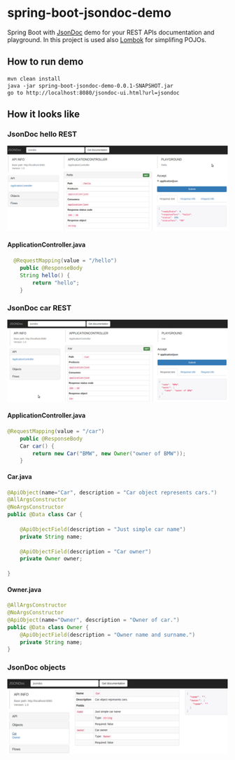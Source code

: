 # spring-boot-jsondoc-demo
Spring Boot with [JsonDoc](http://jsondoc.org/) demo for your REST APIs documentation and playground. In this project is used also [Lombok](https://projectlombok.org/) for simplifing POJOs.

## How to run demo

```shell
mvn clean install
java -jar spring-boot-jsondoc-demo-0.0.1-SNAPSHOT.jar
go to http://localhost:8080/jsondoc-ui.html?url=jsondoc
```

## How it looks like

### JsonDoc hello REST

![1](https://github.com/peterszatmary/just-like-that/blob/master/imgs/spring-boot-jsondoc-demo/hello.png)

#### ApplicationController.java

```java
  @RequestMapping(value = "/hello")
    public @ResponseBody
    String hello() {
        return "hello";
    }
```

### JsonDoc car REST

![2](https://github.com/peterszatmary/just-like-that/blob/master/imgs/spring-boot-jsondoc-demo/jsondoc-car.png)

#### ApplicationController.java

```java
@RequestMapping(value = "/car")
    public @ResponseBody
    Car car() {
        return new Car("BMW", new Owner("owner of BMW"));
    }
```

#### Car.java

```java
@ApiObject(name="Car", description = "Car object represents cars.")
@AllArgsConstructor
@NoArgsConstructor
public @Data class Car {

    @ApiObjectField(description = "Just simple car name")
    private String name;

    @ApiObjectField(description = "Car owner")
    private Owner owner;

}
```

#### Owner.java

```java
@AllArgsConstructor
@NoArgsConstructor
@ApiObject(name="Owner", description = "Owner of car.")
public @Data class Owner {
    @ApiObjectField(description = "Owner name and surname.")
    private String name;
}
```

### JsonDoc objects

![3](https://github.com/peterszatmary/just-like-that/blob/master/imgs/spring-boot-jsondoc-demo/jsondocOwner.png)

